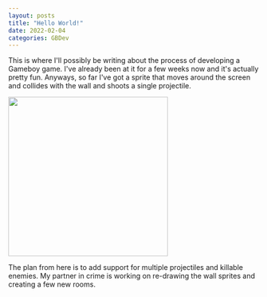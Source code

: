 ```yaml
---
layout: posts
title: "Hello World!"
date: 2022-02-04
categories: GBDev
---
```


This is where I'll possibly be writing about the process of developing a Gameboy game. I've already been at it for a few weeks now and it's actually pretty fun. Anyways, so far I've got a sprite that moves around the screen and collides with the wall and shoots a single projectile. 

<img src="/blog/pictures/fixedarrows.gif" width ="320">

The plan from here is to add support for multiple projectiles and killable enemies. My partner in crime is working on re-drawing the wall sprites and creating a few new rooms. 